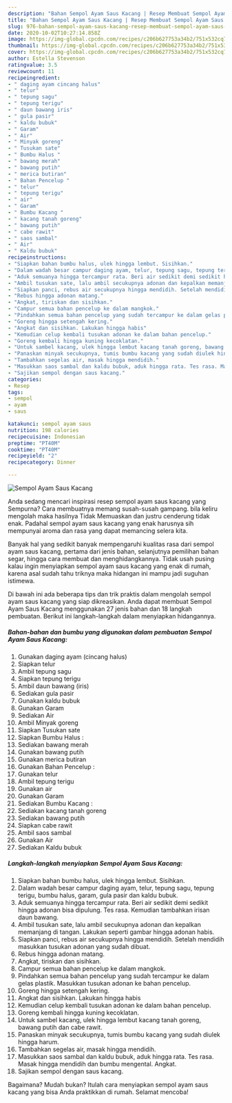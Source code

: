 ```yaml
---
description: "Bahan Sempol Ayam Saus Kacang | Resep Membuat Sempol Ayam Saus Kacang Yang Enak Banget"
title: "Bahan Sempol Ayam Saus Kacang | Resep Membuat Sempol Ayam Saus Kacang Yang Enak Banget"
slug: 976-bahan-sempol-ayam-saus-kacang-resep-membuat-sempol-ayam-saus-kacang-yang-enak-banget
date: 2020-10-02T10:27:14.858Z
image: https://img-global.cpcdn.com/recipes/c206b627753a34b2/751x532cq70/sempol-ayam-saus-kacang-foto-resep-utama.jpg
thumbnail: https://img-global.cpcdn.com/recipes/c206b627753a34b2/751x532cq70/sempol-ayam-saus-kacang-foto-resep-utama.jpg
cover: https://img-global.cpcdn.com/recipes/c206b627753a34b2/751x532cq70/sempol-ayam-saus-kacang-foto-resep-utama.jpg
author: Estella Stevenson
ratingvalue: 3.5
reviewcount: 11
recipeingredient:
- " daging ayam cincang halus"
- " telur"
- " tepung sagu"
- " tepung terigu"
- " daun bawang iris"
- " gula pasir"
- " kaldu bubuk"
- " Garam"
- " Air"
- " Minyak goreng"
- " Tusukan sate"
- " Bumbu Halus "
- " bawang merah"
- " bawang putih"
- " merica butiran"
- " Bahan Pencelup "
- " telur"
- " tepung terigu"
- " air"
- " Garam"
- " Bumbu Kacang "
- " kacang tanah goreng"
- " bawang putih"
- " cabe rawit"
- " saos sambal"
- " Air"
- " Kaldu bubuk"
recipeinstructions:
- "Siapkan bahan bumbu halus, ulek hingga lembut. Sisihkan."
- "Dalam wadah besar campur daging ayam, telur, tepung sagu, tepung terigu, bumbu halus, garam, gula pasir dan kaldu bubuk."
- "Aduk semuanya hingga tercampur rata. Beri air sedikit demi sedikit hingga adonan bisa dipulung. Tes rasa. Kemudian tambahkan irisan daun bawang."
- "Ambil tusukan sate, lalu ambil secukupnya adonan dan kepalkan memanjang di tangan. Lakukan seperti gambar hingga adonan habis."
- "Siapkan panci, rebus air secukupnya hingga mendidih. Setelah mendidih masukkan tusukan adonan yang sudah dibuat."
- "Rebus hingga adonan matang."
- "Angkat, tiriskan dan sisihkan."
- "Campur semua bahan pencelup ke dalam mangkok."
- "Pindahkan semua bahan pencelup yang sudah tercampur ke dalam gelas plastik. Masukkan tusukan adonan ke bahan pencelup."
- "Goreng hingga setengah kering."
- "Angkat dan sisihkan. Lakukan hingga habis"
- "Kemudian celup kembali tusukan adonan ke dalam bahan pencelup."
- "Goreng kembali hingga kuning kecoklatan."
- "Untuk sambel kacang, ulek hingga lembut kacang tanah goreng, bawang putih dan cabe rawit."
- "Panaskan minyak secukupnya, tumis bumbu kacang yang sudah diulek hingga harum."
- "Tambahkan segelas air, masak hingga mendidih."
- "Masukkan saos sambal dan kaldu bubuk, aduk hingga rata. Tes rasa. Masak hingga mendidih dan bumbu mengental. Angkat."
- "Sajikan sempol dengan saus kacang."
categories:
- Resep
tags:
- sempol
- ayam
- saus

katakunci: sempol ayam saus 
nutrition: 198 calories
recipecuisine: Indonesian
preptime: "PT40M"
cooktime: "PT40M"
recipeyield: "2"
recipecategory: Dinner

---
```



![Sempol Ayam Saus Kacang](https://img-global.cpcdn.com/recipes/c206b627753a34b2/751x532cq70/sempol-ayam-saus-kacang-foto-resep-utama.jpg)

Anda sedang mencari inspirasi resep sempol ayam saus kacang yang Sempurna? Cara membuatnya memang susah-susah gampang. bila keliru mengolah maka hasilnya Tidak Memuaskan dan justru cenderung tidak enak. Padahal sempol ayam saus kacang yang enak harusnya sih mempunyai aroma dan rasa yang dapat memancing selera kita.

Banyak hal yang sedikit banyak mempengaruhi kualitas rasa dari sempol ayam saus kacang, pertama dari jenis bahan, selanjutnya pemilihan bahan segar, hingga cara membuat dan menghidangkannya. Tidak usah pusing kalau ingin menyiapkan sempol ayam saus kacang yang enak di rumah, karena asal sudah tahu triknya maka hidangan ini mampu jadi suguhan istimewa.




Di bawah ini ada beberapa tips dan trik praktis dalam mengolah sempol ayam saus kacang yang siap dikreasikan. Anda dapat membuat Sempol Ayam Saus Kacang menggunakan 27 jenis bahan dan 18 langkah pembuatan. Berikut ini langkah-langkah dalam menyiapkan hidangannya.

<!--inarticleads1-->

##### Bahan-bahan dan bumbu yang digunakan dalam pembuatan Sempol Ayam Saus Kacang:

1. Gunakan  daging ayam (cincang halus)
1. Siapkan  telur
1. Ambil  tepung sagu
1. Siapkan  tepung terigu
1. Ambil  daun bawang (iris)
1. Sediakan  gula pasir
1. Gunakan  kaldu bubuk
1. Gunakan  Garam
1. Sediakan  Air
1. Ambil  Minyak goreng
1. Siapkan  Tusukan sate
1. Siapkan  Bumbu Halus :
1. Sediakan  bawang merah
1. Gunakan  bawang putih
1. Gunakan  merica butiran
1. Gunakan  Bahan Pencelup :
1. Gunakan  telur
1. Ambil  tepung terigu
1. Gunakan  air
1. Gunakan  Garam
1. Sediakan  Bumbu Kacang :
1. Sediakan  kacang tanah goreng
1. Sediakan  bawang putih
1. Siapkan  cabe rawit
1. Ambil  saos sambal
1. Gunakan  Air
1. Sediakan  Kaldu bubuk




<!--inarticleads2-->

##### Langkah-langkah menyiapkan Sempol Ayam Saus Kacang:

1. Siapkan bahan bumbu halus, ulek hingga lembut. Sisihkan.
1. Dalam wadah besar campur daging ayam, telur, tepung sagu, tepung terigu, bumbu halus, garam, gula pasir dan kaldu bubuk.
1. Aduk semuanya hingga tercampur rata. Beri air sedikit demi sedikit hingga adonan bisa dipulung. Tes rasa. Kemudian tambahkan irisan daun bawang.
1. Ambil tusukan sate, lalu ambil secukupnya adonan dan kepalkan memanjang di tangan. Lakukan seperti gambar hingga adonan habis.
1. Siapkan panci, rebus air secukupnya hingga mendidih. Setelah mendidih masukkan tusukan adonan yang sudah dibuat.
1. Rebus hingga adonan matang.
1. Angkat, tiriskan dan sisihkan.
1. Campur semua bahan pencelup ke dalam mangkok.
1. Pindahkan semua bahan pencelup yang sudah tercampur ke dalam gelas plastik. Masukkan tusukan adonan ke bahan pencelup.
1. Goreng hingga setengah kering.
1. Angkat dan sisihkan. Lakukan hingga habis
1. Kemudian celup kembali tusukan adonan ke dalam bahan pencelup.
1. Goreng kembali hingga kuning kecoklatan.
1. Untuk sambel kacang, ulek hingga lembut kacang tanah goreng, bawang putih dan cabe rawit.
1. Panaskan minyak secukupnya, tumis bumbu kacang yang sudah diulek hingga harum.
1. Tambahkan segelas air, masak hingga mendidih.
1. Masukkan saos sambal dan kaldu bubuk, aduk hingga rata. Tes rasa. Masak hingga mendidih dan bumbu mengental. Angkat.
1. Sajikan sempol dengan saus kacang.




Bagaimana? Mudah bukan? Itulah cara menyiapkan sempol ayam saus kacang yang bisa Anda praktikkan di rumah. Selamat mencoba!
